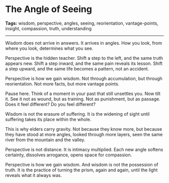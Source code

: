 # The Angle of Seeing

**Tags:** wisdom, perspective, angles, seeing, reorientation, vantage-points, insight, compassion, truth, understanding

---

Wisdom does not arrive in answers.
It arrives in angles.
How you look,
from where you look,
determines what you see.

Perspective is the hidden teacher.
Shift a step to the left,
and the same truth appears new.
Shift a step inward,
and the same pain reveals its lesson.
Shift a step upward,
and the same life becomes a pattern,
not an accident.

Perspective is how we gain wisdom.
Not through accumulation,
but through reorientation.
Not more facts,
but more vantage points.

Pause here.
Think of a moment in your past
that still unsettles you.
Now tilt it.
See it not as wound,
but as training.
Not as punishment,
but as passage.
Does it feel different?
Do you feel different?

Wisdom is not the erasure of suffering.
It is the widening of sight
until suffering takes its place within the whole.

This is why elders carry gravity.
Not because they know more,
but because they have stood at more angles,
looked through more layers,
seen the same river from the mountain
and the valley.

Perspective is not distance.
It is intimacy multiplied.
Each new angle softens certainty,
dissolves arrogance,
opens space for compassion.

Perspective is how we gain wisdom.
And wisdom is not the possession of truth.
It is the practice of turning the prism,
again and again,
until the light reveals what it always was.
